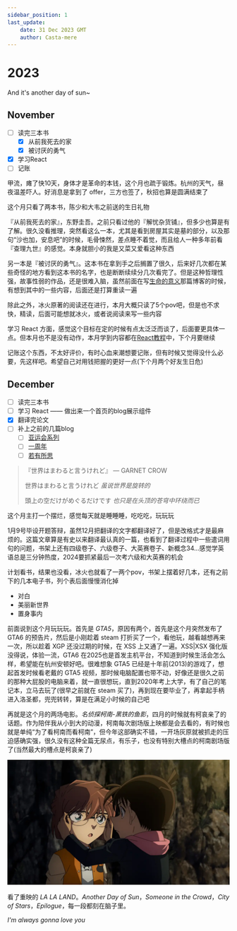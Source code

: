 ```yaml
---
sidebar_position: 1
last_update:
    date: 31 Dec 2023 GMT
    author: Casta-mere
---
```


# 2023

And it's another day of sun~

## November

+ [ ] 读完三本书
  + [x] 从前我死去的家
  + [x] 被讨厌的勇气
+ [x] 学习React
+ [ ] 记账

甲流，瘫了快10天，身体才是革命的本钱，这个月也疏于锻炼。杭州的天气，昼夜温差吓人。好消息是拿到了 offer，三方也签了，秋招也算是圆满结束了

这个月只看了两本书，陈少和大韦之前送的生日礼物

『从前我死去的家』，东野圭吾。之前只看过他的『解忧杂货铺』，但多少也算是有了解。很久没看推理，突然看这么一本，尤其是看到房屋其实是墓的部分，以及那句“沙也加，安息吧”的时候，毛骨悚然，差点睡不着觉，而且给人一种多年前看『查理九世』的感觉。本身就胆小的我是又菜又爱看这种东西

另一本是『被讨厌的勇气』。这本书在拿到手之后搁置了很久，后来好几次都在某些奇怪的地方看到这本书的名字，也是断断续续分几次看完了。但是这种哲理性强，故事性弱的作品，还是很难入脑，虽然前面在写[生命的意义](/blog/42)那篇博客的时候，有想到其中的一些内容，后面还是打算重读一遍

除此之外，冰火原著的阅读还在进行，本月大概只读了5个pov吧，但是也不求快，精读，后面可能想就冰火，或者说阅读来写一些内容

学习 React 方面，感觉这个目标在定的时候有点太泛泛而谈了，后面要更具体一点。但本月也不是没有动作，本月学到内容都在[React教程](/docs/category/react)中，下个月要继续

记账这个东西，不太好评价，有时心血来潮想要记账，但有时候又觉得没什么必要，先这样吧。希望自己对用钱把握的更好一点(下个月两个好友生日危)

## December

+ [ ] 读完三本书
+ [ ] 学习 React —— 做出来一个首页的blog展示组件
+ [x] 翻译完论文
+ [ ] 补上之前的几篇blog
  + [ ] [亚运会系列](/blog/AsianGamesOpeningCeremony)
  + [ ] [一周年](blog/1stAnniversary)
  + [ ] [若有所思](/blog/Thoughts)

> 『世界はまわると言うけれど』 — GARNET CROW
> 
> 世界はまわると言うけれど *虽说世界是旋转的*
> 
> 頭上の空だけがめぐるだけです *也只是在头顶的苍穹中环绕而已*

这个月主打一个摆烂，感觉每天就是睡睡睡，吃吃吃，玩玩玩

1月9号毕设开题答辩，虽然12月把翻译的文字都翻译好了，但是改格式才是最麻烦的。这篇文章算是有史以来翻译最认真的一篇，也看到了翻译过程中一些遣词用句的问题，书架上还有四级卷子、六级卷子、大英赛卷子、新概念34...感觉学英语总是三分钟热度，2024要抓紧最后一次考六级和大英赛的机会

计划看书，结果也没看，冰火也就看了一两个pov，书架上摆着好几本，还有之前下的几本电子书，列个表后面慢慢消化掉

+ 对白
+ 美丽新世界
+ 置身事内

前面说到这个月玩玩玩。首先是 *GTA5*，原因有两个，首先是这个月突然发布了 GTA6 的预告片，然后是小刚趁着 steam 打折买了一个，看他玩，越看越想再来一次，所以趁着 XGP 还没过期的时候，在 XSS 上又通了一遍。XSS|XSX 强化版没得说，体验一流，GTA6 在2025也是首发主机平台，不知道到时候生活会怎么样，希望能在杭州安顿好吧。很难想象 GTA5 已经是十年前(2013)的游戏了，想起首发时候看老戴的 GTA5 视频，那时候电脑配置也带不动，好像还是很久之前的那种大屁股的电脑来着，就一直很想玩，直到2020年考上大学，有了自己的笔记本，立马去玩了(很早之前就在 steam 买了)，再到现在要毕业了，再拿起手柄进入洛圣都，兜兜转转，算是在满足小时候的自己吧

再就是这个月的两场电影。*名侦探柯南-黑铁的鱼影*，四月的时候就有柯哀亲了的话题。作为陪伴我从小到大的动漫，柯南每次剧场版上映都是会去看的，有时候也就是单纯“为了看柯南而看柯南”，但今年这部确实不错，一开场灰原就被抓走的压迫感确实强，很久没有这种全篇无尿点，有乐子，也没有特别大槽点的柯南剧场版了(当然最大的槽点是柯哀亲了)

![名侦探柯南](./image/2023/conan.jpg "柯哀")

看了重映的 *LA LA LAND*。*Another Day of Sun*，*Someone in the Crowd*，*City of Stars*，*Epilogue*，每一段都刻在脑子里。

*I'm always gonna love you*